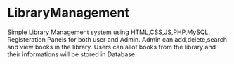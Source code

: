 # LibraryManagement
 Simple Library Management system using HTML,CSS,JS,PHP,MySQL.
 Registeration Panels for both user and Admin.
 Admin can add,delete,search and view books in the library.
 Users can allot books from the library and their informations will be stored in Database.

